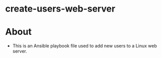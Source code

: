 # create-users-web-server

# About

- This is an Ansible playbook file used to add new users to a Linux web server.
